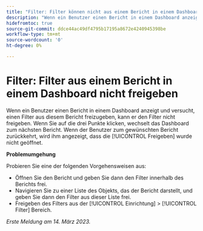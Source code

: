 ```yaml
---
title: "Filter: Filter können nicht aus einem Bericht in einem Dashboard freigegeben werden."
description: "Wenn ein Benutzer einen Bericht in einem Dashboard anzeigt und versucht, einen Filter aus diesem Bericht freizugeben, kann er den Filter nicht freigeben. Wenn Sie auf die drei Punkte klicken, wechselt das Dashboard zum nächsten Bericht. Wenn der Benutzer zum gewünschten Bericht zurückkehrt, wird ihm angezeigt, dass die Option Freigeben nicht geöffnet wurde."
hidefromtoc: true
source-git-commit: ddce44ac49df4795b17195a8672e4240945398be
workflow-type: tm+mt
source-wordcount: '0'
ht-degree: 0%

---
```



# Filter: Filter aus einem Bericht in einem Dashboard nicht freigeben

Wenn ein Benutzer einen Bericht in einem Dashboard anzeigt und versucht, einen Filter aus diesem Bericht freizugeben, kann er den Filter nicht freigeben. Wenn Sie auf die drei Punkte klicken, wechselt das Dashboard zum nächsten Bericht. Wenn der Benutzer zum gewünschten Bericht zurückkehrt, wird ihm angezeigt, dass die [!UICONTROL Freigeben] wurde nicht geöffnet.

**Problemumgehung**

Probieren Sie eine der folgenden Vorgehensweisen aus:

* Öffnen Sie den Bericht und geben Sie dann den Filter innerhalb des Berichts frei.
* Navigieren Sie zu einer Liste des Objekts, das der Bericht darstellt, und geben Sie dann den Filter aus dieser Liste frei.
* Freigeben des Filters aus der [!UICONTROL Einrichtung] > [!UICONTROL Filter] Bereich.

_Erste Meldung am 14. März 2023._

